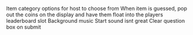 Item category options for host to choose from
When item is guessed, pop out the coins on the display and have them float into the players leaderboard slot
Background music
Start sound isnt great
Clear question box on submit
